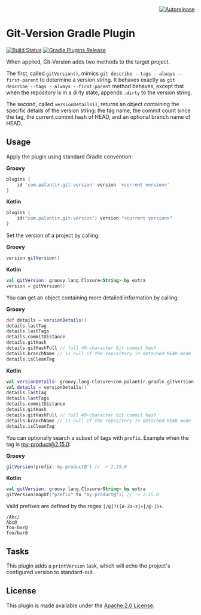 <p align="right">
<a href="https://autorelease.general.dmz.palantir.tech/palantir/gradle-git-version"><img src="https://img.shields.io/badge/Perform%20an-Autorelease-success.svg" alt="Autorelease"></a>
</p>

Git-Version Gradle Plugin
=========================
[![Build Status](https://circleci.com/gh/palantir/gradle-git-version.svg?style=shield)](https://circleci.com/gh/palantir/gradle-git-version)
[![Gradle Plugins Release](https://img.shields.io/github/release/palantir/gradle-git-version.svg)](https://plugins.gradle.org/plugin/com.palantir.git-version)

When applied, Git-Version adds two methods to the target project.

The first, called `gitVersion()`, mimics `git describe --tags --always --first-parent` to determine a version string.
It behaves exactly as `git describe --tags --always --first-parent` method behaves, except that when the repository is
in a dirty state, appends `.dirty` to the version string.

The second, called `versionDetails()`, returns an object containing the specific details of the version string:
the tag name, the commit count since the tag, the current commit hash of HEAD, and an optional branch name of HEAD.

Usage
-----
Apply the plugin using standard Gradle convention:

**Groovy**
```groovy
plugins {
    id 'com.palantir.git-version' version '<current version>'
}
```

**Kotlin**
```kotlin
plugins {
    id("com.palantir.git-version") version "<current version>"
}
```

Set the version of a project by calling:

**Groovy**
```groovy
version gitVersion()
```

**Kotlin**
```kotlin
val gitVersion: groovy.lang.Closure<String> by extra
version = gitVersion()
```

You can get an object containing more detailed information by calling:

**Groovy**
```groovy
def details = versionDetails()
details.lastTag
details.lastTags
details.commitDistance
details.gitHash
details.gitHashFull // full 40-character Git commit hash
details.branchName // is null if the repository in detached HEAD mode
details.isCleanTag
```

**Kotlin**
```kotlin
val versionDetails: groovy.lang.Closure<com.palantir.gradle.gitversion.VersionDetails> by extra
val details = versionDetails()
details.lastTag
details.lastTags
details.commitDistance
details.gitHash
details.gitHashFull // full 40-character Git commit hash
details.branchName // is null if the repository in detached HEAD mode
details.isCleanTag
```

You can optionally search a subset of tags with `prefix`. Example when the tag is my-product@2.15.0:

**Groovy**
```groovy
gitVersion(prefix:'my-product@') // -> 2.15.0
```

**Kotlin**
```kotlin
val gitVersion: groovy.lang.Closure<String> by extra
gitVersion(mapOf("prefix" to "my-product@")) // -> 2.15.0
```

Valid prefixes are defined by the regex `[/@]?([A-Za-z]+[/@-])+`.
```
/Abc/
Abc@
foo-bar@
foo/bar@
```

Tasks
-----
This plugin adds a `printVersion` task, which will echo the project's configured version
to standard-out.

License
-------
This plugin is made available under the [Apache 2.0 License](http://www.apache.org/licenses/LICENSE-2.0).

